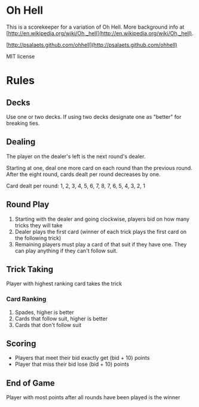 # Oh Hell

This is a scorekeeper for a variation of Oh Hell.  More background info at [http://en.wikipedia.org/wiki/Oh,_hell](http://en.wikipedia.org/wiki/Oh,_hell).

[http://psalaets.github.com/ohhell](http://psalaets.github.com/ohhell)

MIT license

# Rules

## Decks

Use one or two decks.  If using two decks designate one as "better" for breaking ties.

## Dealing

The player on the dealer's left is the next round's dealer.

Starting at one, deal one more card on each round than the previous round.  After the eight round, cards dealt per round decreases by one.

Card dealt per round:
1, 2, 3, 4, 5, 6, 7, 8, 7, 6, 5, 4, 3, 2, 1

## Round Play

1. Starting with the dealer and going clockwise, players bid on how many tricks they will take
2. Dealer plays the first card (winner of each trick plays the first card on the following trick)
3. Remaining players must play a card of that suit if they have one.  They can play anything if they can't follow suit.

## Trick Taking

Player with highest ranking card takes the trick

### Card Ranking

1. Spades, higher is better
2. Cards that follow suit, higher is better
3. Cards that don't follow suit

## Scoring

- Players that meet their bid exactly get (bid + 10) points
- Player that miss their bid lose (bid + 10) points

## End of Game

Player with most points after all rounds have been played is the winner
